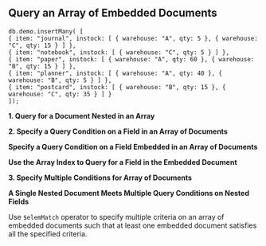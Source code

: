    


   ## Query an Array of Embedded Documents


   
   
    db.demo.insertMany( [
    { item: "journal", instock: [ { warehouse: "A", qty: 5 }, { warehouse: "C", qty: 15 } ] },
    { item: "notebook", instock: [ { warehouse: "C", qty: 5 } ] },
    { item: "paper", instock: [ { warehouse: "A", qty: 60 }, { warehouse: "B", qty: 15 } ] },
    { item: "planner", instock: [ { warehouse: "A", qty: 40 }, { warehouse: "B", qty: 5 } ] },
    { item: "postcard", instock: [ { warehouse: "B", qty: 15 }, { warehouse: "C", qty: 35 } ] }
    ]);




**1. Query for a Document Nested in an Array**

**2. Specify a Query Condition on a Field in an Array of Documents**

**Specify a Query Condition on a Field Embedded in an Array of Documents**


**Use the Array Index to Query for a Field in the Embedded Document**

**3. Specify Multiple Conditions for Array of Documents** 

**A Single Nested Document Meets Multiple Query Conditions on Nested Fields**


Use ```$elemMatch``` operator to specify multiple criteria on an array of embedded documents such that at least one embedded document satisfies all the specified criteria.

